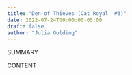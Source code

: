 ```yaml
---
title: "Den of Thieves (Cat Royal  #3)"
date: 2022-07-24T00:00:00-05:00
draft: false
author: "Julia Golding"
---
```


SUMMARY

<!--more-->

CONTENT